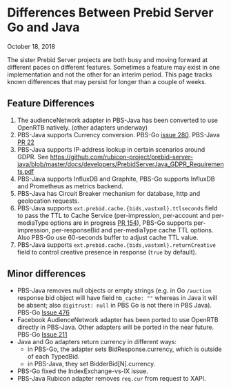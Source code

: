 # Differences Between Prebid Server Go and Java

October 18, 2018

The sister Prebid Server projects are both busy and moving forward at different paces on different features. Sometimes a feature may exist in one implementation
and not the other for an interim period. This page tracks known differences that may persist for longer than a couple of weeks.

## Feature Differences

1) The audienceNetwork adapter in PBS-Java has been converted to use OpenRTB natively. (other adapters underway)
1) PBS-Java supports Currency conversion. PBS-Go [issue 280](https://github.com/prebid/prebid-server/issues/280). PBS-Java [PR 22](https://github.com/rubicon-project/prebid-server-java/pull/22)
1) PBS-Java supports IP-address lookup in certain scenarios around GDPR. See https://github.com/rubicon-project/prebid-server-java/blob/master/docs/developers/PrebidServerJava_GDPR_Requirements.pdf
1) PBS-Java supports InfluxDB and Graphite, PBS-Go supports InfluxDB and Prometheus as metrics backend.
1) PBS-Java has Circuit Breaker mechanism for database, http and geolocation requests.
1) PBS-Java supports `ext.prebid.cache.{bids,vastxml}.ttlseconds` field to pass the TTL to Cache Service 
(per-impression, per-account and per-mediaType options are in progress [PR 154](https://github.com/rubicon-project/prebid-server-java/pull/154)),
 PBS-Go supports per-impression, per-responseBid and per-mediaType cache TTL options. Also PBS-Go use 60-seconds buffer to adjust cache TTL value.
1) PBS-Java supports `ext.prebid.cache.{bids,vastxml}.returnCreative` field to control creative presence in response (`true` by default).

## Minor differences

- PBS-Java removes null objects or empty strings (e.g. in Go `/auction` response bid object will have field `hb_cache: ""` whereas in Java it will be absent; also `digitrust: null` in PBS Go is not there in PBS Java). PBS-Go [Issue 476](https://github.com/prebid/prebid-server/issues/476)
- Facebook AudienceNetwork adapter has been ported to use OpenRTB directly in PBS-Java. Other adapters will be ported in the near future. PBS-Go [Issue 211](https://github.com/prebid/prebid-server/issues/211)
- Java and Go adapters return currency in different ways:
  - in PBS-Go, the adapter sets BidResponse.currency, which is outside of each TypedBid.
  - in PBS-Java, they set BidderBid[N].currency.
- PBS-Go fixed the IndexExchange-vs-IX issue.
- PBS-Java Rubicon adapter removes `req.cur` from request to XAPI.
